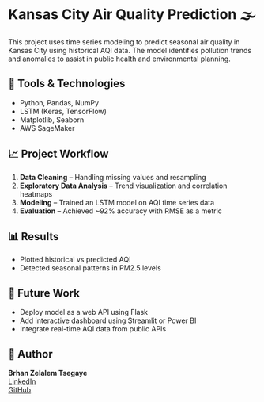 # Kansas City Air Quality Prediction 🌫️

This project uses time series modeling to predict seasonal air quality in Kansas City using historical AQI data. The model identifies pollution trends and anomalies to assist in public health and environmental planning.

## 📌 Tools & Technologies
- Python, Pandas, NumPy
- LSTM (Keras, TensorFlow)
- Matplotlib, Seaborn
- AWS SageMaker

## 📈 Project Workflow
1. **Data Cleaning** – Handling missing values and resampling
2. **Exploratory Data Analysis** – Trend visualization and correlation heatmaps
3. **Modeling** – Trained an LSTM model on AQI time series data
4. **Evaluation** – Achieved ~92% accuracy with RMSE as a metric

## 📊 Results
- Plotted historical vs predicted AQI
- Detected seasonal patterns in PM2.5 levels

## 🚀 Future Work
- Deploy model as a web API using Flask
- Add interactive dashboard using Streamlit or Power BI
- Integrate real-time AQI data from public APIs

## 🧠 Author
**Brhan Zelalem Tsegaye**  
[LinkedIn](https://www.linkedin.com/in/brhanzelalem-tsegaye)  
[GitHub](https://github.com/Brhanze)
